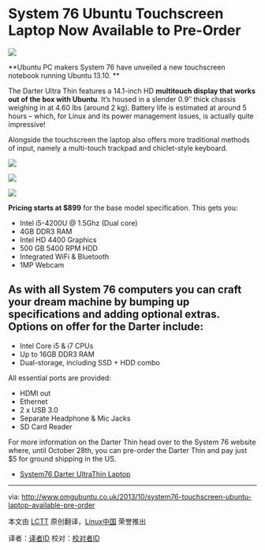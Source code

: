 System 76 Ubuntu Touchscreen Laptop Now Available to Pre-Order
================================================================================
![](http://www.omgubuntu.co.uk/wp-content/uploads/2013/10/daru4-wallpaper-fall-homepage-750x423.jpg)

**Ubuntu PC makers System 76 have unveiled a new touchscreen notebook running Ubuntu 13.10. **

The Darter Ultra Thin features a 14.1-inch HD **multitouch display that works out of the box with Ubuntu**. It’s housed in a slender 0.9″ thick chassis weighing in at 4.60 lbs (around 2 kg). Battery life is estimated at around 5 hours – which, for Linux and its power management issues, is actually quite impressive!

Alongside the touchscreen the laptop also offers more traditional methods of input, namely a multi-touch trackpad and chiclet-style keyboard.

![](http://www.omgubuntu.co.uk/wp-content/uploads/2013/10/daru4-logo-back.jpg)

![](http://www.omgubuntu.co.uk/wp-content/uploads/2013/10/daru4-right-side-close.jpg)

![](http://www.omgubuntu.co.uk/wp-content/uploads/2013/10/daru4-ports-left.jpg)

**Pricing starts at $899** for the base model specification. This gets you:

- Intel i5-4200U @ 1.5Ghz (Dual core)
- 4GB DDR3 RAM
- Intel HD 4400 Graphics
- 500 GB 5400 RPM HDD
- Integrated WiFi & Bluetooth
- 1MP Webcam

As with all System 76 computers you can craft your dream machine by bumping up specifications and adding optional extras. Options on offer for the Darter include:
- 
- Intel Core i5 & i7 CPUs
- Up to 16GB DDR3 RAM
- Dual-storage, including SSD + HDD combo

All essential ports are provided:

- HDMI out
- Ethernet
- 2 x USB 3.0
- Separate Headphone & Mic Jacks
- SD Card Reader

For more information on the Darter Thin head over to the System 76 website where, until October 28th, you can pre-order the Darter Thin and pay just $5 for ground shipping in the US.

- [System76 Darter UltraThin Laptop][1]

--------------------------------------------------------------------------------

via: http://www.omgubuntu.co.uk/2013/10/system76-touchscreen-ubuntu-laptop-available-pre-order

本文由 [LCTT](https://github.com/LCTT/TranslateProject) 原创翻译，[Linux中国](http://linux.cn/) 荣誉推出

译者：[译者ID](https://github.com/译者ID) 校对：[校对者ID](https://github.com/校对者ID)

[1]:https://www.system76.com/laptops/model/daru4